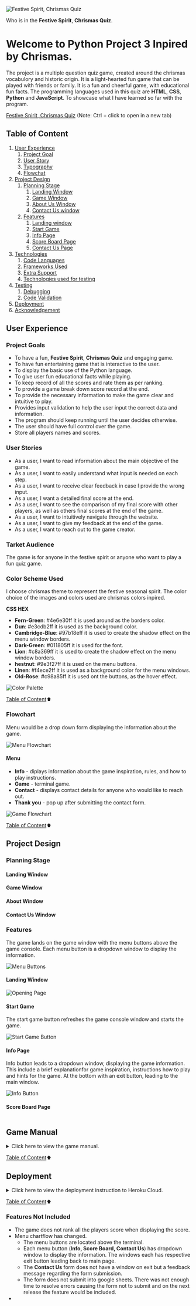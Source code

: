 ![Festive Spirit, Chrismas Quiz](assets/images/finalimg.PNG)

Who is in the __Festive Spirit__, __Chrismas Quiz__.

# Welcome to Python Project 3 Inpired by Chrismas. 


The project is a multiple question quiz game, created around the chrismas vocabulory and historic origin. It is a light-hearted fun game that can be played with friends or family. It is a fun and cheerful game, with educational fun facts. The programming languages used in this quiz are **HTML**, **CSS**, **Python** and **JavaScript**. To showcase what I have learned so far with the program.   


[Festive Spirit, Chrismas Quiz](https://quizgamepp3-505317fd75c2.herokuapp.com/)
(Note: Ctrl + click to open in a new tab)



## Table of Content

1. [User Experience](#user-experience)
    1. [Project Goal](#project-goal)
    2. [User Story](#user-story)
    3. [Typography](#typography)
    4. [Flowchat](#flowchat)
2. [Project Design](#project-design)
    1. [Planning Stage](planning-stage)
        1. [Landing Window](#landing-window)
        2. [Game Window](#game-window)
        3. [About Us Window](#about-window)
        4. [Contact Us window](#contact-window)
    2. [Features](#features)
        1. [Landing window](#landing-window)
        2. [Start Game](#start-game)
        2. [Info Page](#info-page)
        3. [Score Board Page](#score-board-page)
        4. [Contact Us Page](#contact-us-page)
3. [Technologies](#technologies)
    1. [Code Languages](#code-languages)
    2. [Frameworks Used](#frameworks-used)
    3. [Extra Support](#extra-support)
    4. [Technologies used for testing](#technologies-used-for-testing)
4. [Testing](#testing)
    1. [Debugging](#debugging)
    2. [Code Validation](#code-validation)
6. [Deployment](deployment)
7. [Acknowledgement](#acknowledgement)




## User Experience



### Project Goals 


* To have a fun, __Festive Spirit__, __Chrismas Quiz__ and engaging game. 
* To have fun entertaining game that is interactive to the user.
* To display the basic use of the Python language.
* To give user fun educational facts while playing.  
* To keep record of all the scores and rate them as per ranking.  
* To provide a game break down score record at the end. 
* To provide the necessary information to make the game clear and intuitive to play. 
* Provides input validation to help the user input the correct data and information. 
* The program should keep running until the user decides otherwise. 
* The user should have full control over the game.
* Store all players names and scores.



### User Stories 


* As a user, I want to read information about the main objective of the game. 
* As a user, I want to easily understand what input is needed on each step. 
* As a user, I want to receive clear feedback in case I provide the wrong input. 
* As a user, I want a detailed final score at the end.  
* As a user, I want to see the comparison of my final score with other players, as well as others final scores at the end of the game.  
* As a user, I want to intuitively navigate through the website. 
* As a user, I want to give my feedback at the end of the game.  
* As a user, I want to reach out to the game creator. 



### Tarket Audience 
The game is for anyone in the festive spirit or anyone who want to play a fun quiz game.


### Color Scheme Used 


I choose chrismas theme to represent the festive seasonal spirit. The color choice of the images and colors used are chrismas colors inpired. 

__CSS HEX__
* __Fern-Green__: #4e6e30ff it is used around as the borders color.
* __Dun__: #e3cdb2ff it is used as the background color. 
* __Cambridge-Blue__: #97b18eff it is used to create the shadow effect on the menu window borders.  
* __Dark-Green__: #011805ff it is used for the font. 
* __Lion__: #c8a369ff it is used to create the shadow effect on the menu window borders. 
* __hestnut__: #9e3f27ff it is used on the menu buttons. 
* __Linen__: #f4ece2ff it is used as a background color for the menu windows. 
* __Old-Rose__: #c98a85ff it is used ont the buttons, as the hover effect. 



![Color Palette](assets/images/color-palette.png)

[Table of Content](#table-of-content):arrow_up: 



### Flowchart
Menu would be a drop down form displaying the information about the game. 

![Menu Flowchart](assets/flowchart/menu-flochart.png)
#### Menu 
* __Info__ - diplays information about the game inspiration, rules, and how to play instructions. 
* __Game__ - terminal game. 
* __Contact__ - displays contact details for anyone who would like to reach out. 
* __Thank you__ - pop up after submitting the contact form.  


![Game Flowchart](assets/flowchart/algorithm.png) 

[Table of Content](#table-of-content):arrow_up: 




## Project Design
### Planning Stage
#### Landing Window
#### Game Window
#### About Window 
#### Contact Us Window 


### Features

The game lands on the game window with the menu buttons above the game console. Each menu button is a dropdown window to display the information. 

![Menu Buttons](assets/images/finallook/menubuttons.PNG)

#### Landing Window

![Opening Page](assets/images/finallook/gameopening.PNG)

#### Start Game 

The start game button refreshes the game console window and starts the game.

![Start Game Button ](assets/images/finallook/startbutton.PNG)

#### Info Page
Info button leads to a dropdown window, displaying the game information. This include a brief explanationfor game inspiration, instructions how to play and hints for the game. At the bottom with an exit button, leading to the main window. 

![Info Button](assets/images/finallook/infobutton.PNG)

#### Score Board Page



![]()



## Game Manual


<details><summary>Click here to view the game manual.</summary>


### Player Validation

The player would be asked to edit their name. The name would need to have a combination of more than 3 letters and numbers to be consired valid. Otherwise the player would be required to input their name until the name meets the requirements. 

### Main Menu

Has the __Menu__ option for the player to choose from:- 
* __Info__ - opens the information window, leads back to the __Menu__ and __Game__ . 
* __Game__ - opens the terminal window and has the __Menu__ button on the top. 
* __Thank you__- opens the after submitting the contact form and leads back to main __Menu__ . 


### How the game works?

* When the player press start, game intructions appears. 
* After, the user is requested to inputs their name and the name is verified with requirements of more than 3 letters and number combination. 
* The user will go throught this loop until they fully meet the requirements.
* When the requirements has been been met, the would be a welcome message. 
* The first questio would appear. 
* It is a total 20 questions with fun facts appearing before each question. 
* Fun facts are based on information about __Chrismas__.
* When the user choose an option answer for the question, the answer would be verified.
* The user is given 3 guesses thoughout the game to use, when they run out, there would be no more and the next question would automatically be appear without providing a second try.
* For every correct answer the user user would get 1 point each. 
* At the end of 20 questions, the user name and score would be added on google sheets. 
* The final score would be displayed together with previous player and raked according to the score and time to complete the game. 


### Scoreboard

Would display percentage score, name of player, time it took to complete the game and the player raking compared to previos player. 


### How to Play

The player has to answer 20 questions by choosing one answer from an option of e options. The player is given 3 guesses throughout the whole game. The are fun facts about Chrismas thoughout the game, presented before each question and some provide hints for upcoming questions.  


### Stats

Would compose of player's indivisual score, previous player's score ranking and compare the player to other players. The data would be stored on google sheets. 



 </details>


 [Table of Content](#table-of-content):arrow_up: 



 ## Deployment 

<details><summary>Click here to view the deployment instruction to Heroku Cloud.</summary>

### Heroku
* Adding the project to [Heroku](https://dashboard.heroku.com/) would need to be done after the project has been completed building and the requiremnts file has been added with the project dependancies. 
* To do this after coding has been complete, on the terminal type __pip3 freeze requiremnts.txt__ a list of required dependancies for the project would be listed. 
* Copy and paste into the __requiremnts.txt. file__, add, commit and push to github. 
* Opern the [Heroku](https://dashboard.heroku.com/) website to log into your account.

![Dashboard Menu](assets/images/deployment/dashboard.png)

* After opening your account, click the menu on the right top-corner. 
* From the menu options choose the first onption __Dashboard__.


![Name the App](assets/images/deployment/create.png)
* Choose an app option, to create a new application. 


![Add App Name](assets/images/deployment/addname.png)

* When creating a new app, you would have to add a unique app name, choose your region and click __Create the App__. 

![Choose Settings](assets/images/deployment/choosesetting.png)

* Look at the menu options on the top and choose __Settings__ first.
* Here will be setting the auth file code, choosing the bulding pack for the environment and adding the __Port 8000__. 

![Create the App](assets/images/deployment/config.png)
* Under Config Vars store any sensitive data in _JSON File__.
* Click on the __Configure__ to open.
* Here you would need to add two keys, first the __CREDS File__ holding the key auth access to add data on google sheets and __PORT 8000__ for anavailable page. 

![Add Auth Key](assets/images/deployment/authkeyfile.png)

* Would need to type the __CREDS__ as key and add the __CREDS.JSON__ file code as the value. 
* Add click on add to save it. 
* Then type __PORT__ as key and add __8000__ as value.
* And click add to save it. 


![Add the Package for Environment](assets/images/deployment/addbuildingpack.png)

* Scroll down to adding the package for building environment. 
* For this project, you would need to choose __NODE.JS__ and __PYTHON__ to build the environment. 

![The Buildingpack](assets/images/deployment/putpackinorder.png)
* The buildingpack would need to be in the right order as __PYTHON__ and __NODE.JS__  to follow as that is how I did it when uploading the project. 

![Choose Settings](assets/images/deployment/choosesetting.png)

* Scroll up back to the top menu and click on __Deploy__.

![Choose GitHub](assets/images/deployment/fromgihubrepository.png)

* Go to __Deploy__ and select __GitHub__ in __Deployment method__.
* Below the Github repository will appear with your github user account. 
* You can then enter your repository name, click __Search__ and then __Connect__ when it shows below.

![Connected to GitHb](assets/images/deployment/connectgithub.png)

* Github would show in green that you are connected. 
* The repository name would appear to show you are connected and you could disconnect with the red corner button. 

![Choose a branch](assets/images/deployment/choosebranch.png)

* If prefered, click on __Enable Automatic Deploys__, which keeps the app up to date with your GitHub repository
* Scroll down to choose the branch form github repository to deploy. 
* Once you have selected the branch, click __Deploy Branch__.

![Deployment Building Environment](assets/images/deployment/deployment.png)

* Once you clicked __Deploy Branch__, it would take a minute to build the the environment for the app. 

![After Deployment](assets/images/deployment/viewdeployedproject.png)

* Once everything is successfully deployed on cloud, you would see __Deployed to Heroku__ in green and everything else ticked in green. 
* However if you see any red errors, you need to go back to your code and check if there is anything you might have missed. 
* If you would like to view the app you could click on __View__ to open it live. 



![Link to Live App](assets/images/deployment/link.png)

* The link to the live could be found under settings, when you scroll all the way down. 
* The link can be copied.



### Fork Repository

Follow the steps to fork the repository:

* Go to the [GitHub](https://github.com/Cy-2-30/QuizGamePP3) repository. 
* Locate the __Fork Button__ on the top-right and click it. 


### Clone Repository

You can clone the repository by following these steps:

* Go to the [GitHub](https://github.com/Cy-2-30/QuizGamePP3) repository. 
* Or you could select __Code__ above the code to clone.
* Select if you prefere to clone using HTTPS, SSH, or Github CLI and click the copy button to copy the URL to your clipboard.
* Open Git Bash.
* Change the current working directory to the one where you want the cloned directory
* Type git clone and paste the URL from the clipboard ($ git clone https://github.com/YOUR-USERNAME/YOUR-REPOSITORY) 
* Press Enter to create your local clone.

 </details>

[Table of Content](#table-of-content):arrow_up: 

### Features Not Included
* The game does not rank all the players score when displaying the score.
* Menu chartflow has changed. 
    * The menu buttons are located above the terminal.
    * Each menu button (__Info, Score Board, Contact Us__) has dropdown window to display the information. The windows each has respective exit button leading back to main page.
    * The __Contact Us__ form does not have a window on exit but a feedback message regarding the form submission.
    * The form does not submit into google sheets. There was not enough time to resolve errors causing the form not to submit and on the next release the feature would be included. 
* 